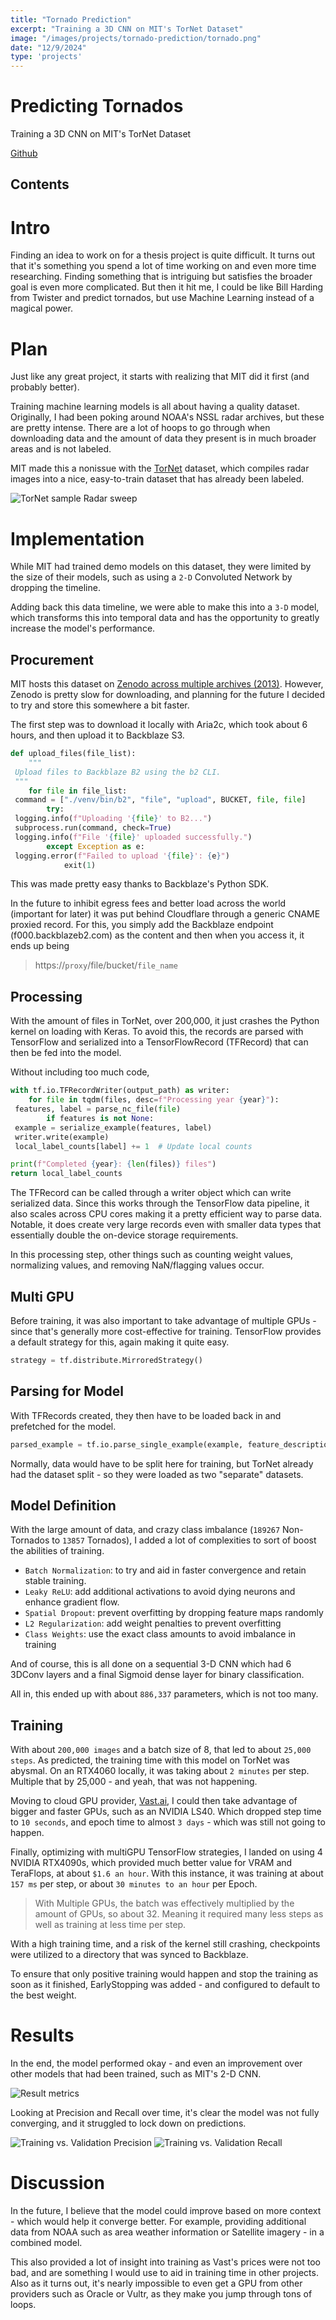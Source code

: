 ```yaml
---
title: "Tornado Prediction"
excerpt: "Training a 3D CNN on MIT's TorNet Dataset"
image: "/images/projects/tornado-prediction/tornado.png"
date: "12/9/2024"
type: 'projects'
---
```


# Predicting Tornados
Training a 3D CNN on MIT's TorNet Dataset

[Github](https://github.com/meyersa/tornado-prediction)

## Contents 

# Intro

Finding an idea to work on for a thesis project is quite difficult. It turns out that it's something you spend a lot of time working on and even more time researching. Finding something that is intriguing but satisfies the broader goal is even more complicated. But then it hit me, I could be like Bill Harding from Twister and predict tornados, but use Machine Learning instead of a magical power. 

# Plan 

Just like any great project, it starts with realizing that MIT did it first (and probably better). 

Training machine learning models is all about having a quality dataset. Originally, I had been poking around NOAA's NSSL radar archives, but these are pretty intense. There are a lot of hoops to go through when downloading data and the amount of data they present is in much broader areas and is not labeled. 

MIT made this a nonissue with the [TorNet](https://news.mit.edu/2024/tornet-ai-dataset-carves-new-paths-tornado-detection-0429) dataset, which compiles radar images into a nice, easy-to-train dataset that has already been labeled. 

![TorNet sample Radar sweep](https://github.com/mit-ll/tornet/blob/main/tornet_image.png?raw=true)

# Implementation

While MIT had trained demo models on this dataset, they were limited by the size of their models, such as using a `2-D` Convoluted Network by dropping the timeline. 

Adding back this data timeline, we were able to make this into a `3-D` model, which transforms this into temporal data and has the opportunity to greatly increase the model's performance. 

## Procurement

MIT hosts this dataset on [Zenodo across multiple archives (2013)](https://doi.org/10.5281/zenodo.12636522). However, Zenodo is pretty slow for downloading, and planning for the future I decided to try and store this somewhere a bit faster. 

The first step was to download it locally with Aria2c, which took about 6 hours, and then upload it to Backblaze S3. 

```Python
def upload_files(file_list):
    """
 Upload files to Backblaze B2 using the b2 CLI.
 """
    for file in file_list:
 command = ["./venv/bin/b2", "file", "upload", BUCKET, file, file]
        try:
 logging.info(f"Uploading '{file}' to B2...")
 subprocess.run(command, check=True)
 logging.info(f"File '{file}' uploaded successfully.")
        except Exception as e:
 logging.error(f"Failed to upload '{file}': {e}")
            exit(1)
```

This was made pretty easy thanks to Backblaze's Python SDK. 

In the future to inhibit egress fees and better load across the world (important for later) it was put behind Cloudflare through a generic CNAME proxied record. For this, you simply add the Backblaze endpoint (f000.backblazeb2.com) as the content and then when you access it, it ends up being

> https://`proxy`/file/bucket/`file_name`

## Processing 

With the amount of files in TorNet, over 200,000, it just crashes the Python kernel on loading with Keras. To avoid this, the records are parsed with TensorFlow and serialized into a TensorFlowRecord (TFRecord) that can then be fed into the model. 

Without including too much code, 

```Python
with tf.io.TFRecordWriter(output_path) as writer:
    for file in tqdm(files, desc=f"Processing year {year}"):
 features, label = parse_nc_file(file)
        if features is not None:
 example = serialize_example(features, label)
 writer.write(example)
 local_label_counts[label] += 1  # Update local counts

print(f"Completed {year}: {len(files)} files")
return local_label_counts
```

The TFRecord can be called through a writer object which can write serialized data. Since this works through the TensorFlow data pipeline, it also scales across CPU cores making it a pretty efficient way to parse data. Notable, it does create very large records even with smaller data types that essentially double the on-device storage requirements. 

In this processing step, other things such as counting weight values, normalizing values, and removing NaN/flagging values occur. 

## Multi GPU 

Before training, it was also important to take advantage of multiple GPUs - since that's generally more cost-effective for training. TensorFlow provides a default strategy for this, again making it quite easy. 

```Python 
strategy = tf.distribute.MirroredStrategy()
```

## Parsing for Model 

With TFRecords created, they then have to be loaded back in and prefetched for the model. 

```Python 
parsed_example = tf.io.parse_single_example(example, feature_description)
```

Normally, data would have to be split here for training, but TorNet already had the dataset split - so they were loaded as two "separate" datasets. 

## Model Definition 

With the large amount of data, and crazy class imbalance (`189267` Non-Tornados to `13857` Tornados), I added a lot of complexities to sort of boost the abilities of training. 

- `Batch Normalization`: to try and aid in faster convergence and retain stable training. 
- `Leaky ReLU`: add additional activations to avoid dying neurons and enhance gradient flow. 
- `Spatial Dropout`: prevent overfitting by dropping feature maps randomly 
- `L2 Regularization`: add weight penalties to prevent overfitting 
- `Class Weights`: use the exact class amounts to avoid imbalance in training 

And of course, this is all done on a sequential 3-D CNN which had 6 3DConv layers and a final Sigmoid dense layer for binary classification.

All in, this ended up with about `886,337` parameters, which is not too many. 

## Training 

With about `200,000 images` and a batch size of 8, that led to about `25,000 steps`. As predicted, the training time with this model on TorNet was abysmal. On an RTX4060 locally, it was taking about `2 minutes` per step. Multiple that by 25,000 - and yeah, that was not happening. 

Moving to cloud GPU provider, [Vast.ai](https://vast.ai), I could then take advantage of bigger and faster GPUs, such as an NVIDIA LS40. Which dropped step time to `10 seconds`, and epoch time to almost `3 days` - which was still not going to happen. 

Finally, optimizing with multiGPU TensorFlow strategies, I landed on using 4 NVIDIA RTX4090s, which provided much better value for VRAM and TeraFlops, at about `$1.6 an hour`. With this instance, it was training at about `157 ms` per step, or about `30 minutes to an hour` per Epoch. 

> With Multiple GPUs, the batch was effectively multiplied by the amount of GPUs, so about 32. Meaning it required many less steps as well as training at less time per step. 

With a high training time, and a risk of the kernel still crashing, checkpoints were utilized to a directory that was synced to Backblaze. 

To ensure that only positive training would happen and stop the training as soon as it finished, EarlyStopping was added - and configured to default to the best weight. 

# Results 

In the end, the model performed okay - and even an improvement over other models that had been trained, such as MIT's 2-D CNN. 

![Result metrics](/images/projects/tornado-prediction/results.png)


Looking at Precision and Recall over time, it's clear the model was not fully converging, and it struggled to lock down on predictions. 

![Training vs. Validation Precision](/images/projects/tornado-prediction/training_vs_val_precision.png)
![Training vs. Validation Recall](/images/projects/tornado-prediction/training_vs_val_recall.png)

# Discussion 

In the future, I believe that the model could improve based on more context - which would help it converge better. For example, providing additional data from NOAA such as area weather information or Satellite imagery - in a combined model. 

This also provided a lot of insight into training as Vast's prices were not too bad, and are something I would use to aid in training time in other projects. Also as it turns out, it's nearly impossible to even get a GPU from other providers such as Oracle or Vultr, as they make you jump through tons of loops. 